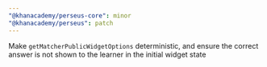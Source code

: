 ```yaml
---
"@khanacademy/perseus-core": minor
"@khanacademy/perseus": patch
---
```


Make `getMatcherPublicWidgetOptions` deterministic, and ensure the correct answer is not shown to the learner in the initial widget state
